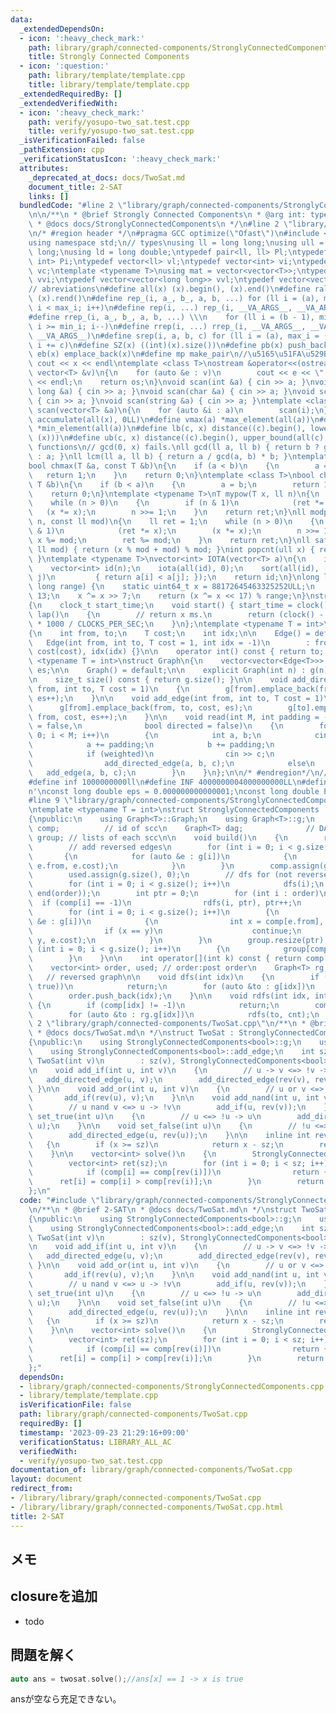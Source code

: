 ```yaml
---
data:
  _extendedDependsOn:
  - icon: ':heavy_check_mark:'
    path: library/graph/connected-components/StronglyConnectedComponents.cpp
    title: Strongly Connected Components
  - icon: ':question:'
    path: library/template/template.cpp
    title: library/template/template.cpp
  _extendedRequiredBy: []
  _extendedVerifiedWith:
  - icon: ':heavy_check_mark:'
    path: verify/yosupo-two_sat.test.cpp
    title: verify/yosupo-two_sat.test.cpp
  _isVerificationFailed: false
  _pathExtension: cpp
  _verificationStatusIcon: ':heavy_check_mark:'
  attributes:
    _deprecated_at_docs: docs/TwoSat.md
    document_title: 2-SAT
    links: []
  bundledCode: "#line 2 \"library/graph/connected-components/StronglyConnectedComponents.cpp\"\
    \n\n/**\n * @brief Strongly Connected Components\n * @arg int: type of weight\n\
    \ * @docs docs/StronglyConnectedComponents\n */\n#line 2 \"library/template/template.cpp\"\
    \n/* #region header */\n#pragma GCC optimize(\"Ofast\")\n#include <bits/stdc++.h>\n\
    using namespace std;\n// types\nusing ll = long long;\nusing ull = unsigned long\
    \ long;\nusing ld = long double;\ntypedef pair<ll, ll> Pl;\ntypedef pair<int,\
    \ int> Pi;\ntypedef vector<ll> vl;\ntypedef vector<int> vi;\ntypedef vector<char>\
    \ vc;\ntemplate <typename T>\nusing mat = vector<vector<T>>;\ntypedef vector<vector<int>>\
    \ vvi;\ntypedef vector<vector<long long>> vvl;\ntypedef vector<vector<char>> vvc;\n\
    // abreviations\n#define all(x) (x).begin(), (x).end()\n#define rall(x) (x).rbegin(),\
    \ (x).rend()\n#define rep_(i, a_, b_, a, b, ...) for (ll i = (a), max_i = (b);\
    \ i < max_i; i++)\n#define rep(i, ...) rep_(i, __VA_ARGS__, __VA_ARGS__, 0, __VA_ARGS__)\n\
    #define rrep_(i, a_, b_, a, b, ...) \\\n    for (ll i = (b - 1), min_i = (a);\
    \ i >= min_i; i--)\n#define rrep(i, ...) rrep_(i, __VA_ARGS__, __VA_ARGS__, 0,\
    \ __VA_ARGS__)\n#define srep(i, a, b, c) for (ll i = (a), max_i = (b); i < max_i;\
    \ i += c)\n#define SZ(x) ((int)(x).size())\n#define pb(x) push_back(x)\n#define\
    \ eb(x) emplace_back(x)\n#define mp make_pair\n//\u5165\u51FA\u529B\n#define print(x)\
    \ cout << x << endl\ntemplate <class T>\nostream &operator<<(ostream &os, const\
    \ vector<T> &v)\n{\n    for (auto &e : v)\n        cout << e << \" \";\n    cout\
    \ << endl;\n    return os;\n}\nvoid scan(int &a) { cin >> a; }\nvoid scan(long\
    \ long &a) { cin >> a; }\nvoid scan(char &a) { cin >> a; }\nvoid scan(double &a)\
    \ { cin >> a; }\nvoid scan(string &a) { cin >> a; }\ntemplate <class T>\nvoid\
    \ scan(vector<T> &a)\n{\n    for (auto &i : a)\n        scan(i);\n}\n#define vsum(x)\
    \ accumulate(all(x), 0LL)\n#define vmax(a) *max_element(all(a))\n#define vmin(a)\
    \ *min_element(all(a))\n#define lb(c, x) distance((c).begin(), lower_bound(all(c),\
    \ (x)))\n#define ub(c, x) distance((c).begin(), upper_bound(all(c), (x)))\n//\
    \ functions\n// gcd(0, x) fails.\nll gcd(ll a, ll b) { return b ? gcd(b, a % b)\
    \ : a; }\nll lcm(ll a, ll b) { return a / gcd(a, b) * b; }\ntemplate <class T>\n\
    bool chmax(T &a, const T &b)\n{\n    if (a < b)\n    {\n        a = b;\n     \
    \   return 1;\n    }\n    return 0;\n}\ntemplate <class T>\nbool chmin(T &a, const\
    \ T &b)\n{\n    if (b < a)\n    {\n        a = b;\n        return 1;\n    }\n\
    \    return 0;\n}\ntemplate <typename T>\nT mypow(T x, ll n)\n{\n    T ret = 1;\n\
    \    while (n > 0)\n    {\n        if (n & 1)\n            (ret *= x);\n     \
    \   (x *= x);\n        n >>= 1;\n    }\n    return ret;\n}\nll modpow(ll x, ll\
    \ n, const ll mod)\n{\n    ll ret = 1;\n    while (n > 0)\n    {\n        if (n\
    \ & 1)\n            (ret *= x);\n        (x *= x);\n        n >>= 1;\n       \
    \ x %= mod;\n        ret %= mod;\n    }\n    return ret;\n}\nll safemod(ll x,\
    \ ll mod) { return (x % mod + mod) % mod; }\nint popcnt(ull x) { return __builtin_popcountll(x);\
    \ }\ntemplate <typename T>\nvector<int> IOTA(vector<T> a)\n{\n    int n = a.size();\n\
    \    vector<int> id(n);\n    iota(all(id), 0);\n    sort(all(id), [&](int i, int\
    \ j)\n         { return a[i] < a[j]; });\n    return id;\n}\nlong long xor64(long\
    \ long range) {\n    static uint64_t x = 88172645463325252ULL;\n    x ^= x <<\
    \ 13;\n    x ^= x >> 7;\n    return (x ^= x << 17) % range;\n}\nstruct Timer\n\
    {\n    clock_t start_time;\n    void start() { start_time = clock(); }\n    int\
    \ lap()\n    {\n        // return x ms.\n        return (clock() - start_time)\
    \ * 1000 / CLOCKS_PER_SEC;\n    }\n};\ntemplate <typename T = int>\nstruct Edge\n\
    {\n    int from, to;\n    T cost;\n    int idx;\n\n    Edge() = default;\n\n \
    \   Edge(int from, int to, T cost = 1, int idx = -1)\n        : from(from), to(to),\
    \ cost(cost), idx(idx) {}\n\n    operator int() const { return to; }\n};\n\ntemplate\
    \ <typename T = int>\nstruct Graph\n{\n    vector<vector<Edge<T>>> g;\n    int\
    \ es;\n\n    Graph() = default;\n\n    explicit Graph(int n) : g(n), es(0) {}\n\
    \n    size_t size() const { return g.size(); }\n\n    void add_directed_edge(int\
    \ from, int to, T cost = 1)\n    {\n        g[from].emplace_back(from, to, cost,\
    \ es++);\n    }\n\n    void add_edge(int from, int to, T cost = 1)\n    {\n  \
    \      g[from].emplace_back(from, to, cost, es);\n        g[to].emplace_back(to,\
    \ from, cost, es++);\n    }\n\n    void read(int M, int padding = -1, bool weighted\
    \ = false,\n              bool directed = false)\n    {\n        for (int i =\
    \ 0; i < M; i++)\n        {\n            int a, b;\n            cin >> a >> b;\n\
    \            a += padding;\n            b += padding;\n            T c = T(1);\n\
    \            if (weighted)\n                cin >> c;\n            if (directed)\n\
    \                add_directed_edge(a, b, c);\n            else\n             \
    \   add_edge(a, b, c);\n        }\n    }\n};\n\n/* #endregion*/\n// constant\n\
    #define inf 1000000000ll\n#define INF 4000000004000000000LL\n#define endl '\\\
    n'\nconst long double eps = 0.000000000000001;\nconst long double PI = 3.141592653589793;\n\
    #line 9 \"library/graph/connected-components/StronglyConnectedComponents.cpp\"\
    \ntemplate <typename T = int>\nstruct StronglyConnectedComponents : Graph<T>\n\
    {\npublic:\n    using Graph<T>::Graph;\n    using Graph<T>::g;\n    vector<int>\
    \ comp;          // id of scc\n    Graph<T> dag;              // DAG\n    vector<vector<int>>\
    \ group; // lists of each scc\n\n    void build()\n    {\n        rg = Graph<T>(g.size());\n\
    \        // add reversed edges\n        for (int i = 0; i < g.size(); i++)\n \
    \       {\n            for (auto &e : g[i])\n            {\n                rg.add_directed_edge(e.to,\
    \ e.from, e.cost);\n            }\n        }\n        comp.assign(g.size(), -1);\n\
    \        used.assign(g.size(), 0);\n        // dfs for (not reversed) graph\n\
    \        for (int i = 0; i < g.size(); i++)\n            dfs(i);\n        reverse(begin(order),\
    \ end(order));\n        int ptr = 0;\n        for (int i : order)\n          \
    \  if (comp[i] == -1)\n                rdfs(i, ptr), ptr++;\n        dag = Graph<T>(ptr);\n\
    \        for (int i = 0; i < g.size(); i++)\n        {\n            for (auto\
    \ &e : g[i])\n            {\n                int x = comp[e.from], y = comp[e.to];\n\
    \                if (x == y)\n                    continue;\n                dag.add_directed_edge(x,\
    \ y, e.cost);\n            }\n        }\n        group.resize(ptr);\n        for\
    \ (int i = 0; i < g.size(); i++)\n        {\n            group[comp[i]].emplace_back(i);\n\
    \        }\n    }\n\n    int operator[](int k) const { return comp[k]; }\n\nprivate:\n\
    \    vector<int> order, used; // order:post order\n    Graph<T> rg;          \
    \   // reversed graph\n\n    void dfs(int idx)\n    {\n        if (exchange(used[idx],\
    \ true))\n            return;\n        for (auto &to : g[idx])\n            dfs(to);\n\
    \        order.push_back(idx);\n    }\n\n    void rdfs(int idx, int cnt)\n   \
    \ {\n        if (comp[idx] != -1)\n            return;\n        comp[idx] = cnt;\n\
    \        for (auto &to : rg.g[idx])\n            rdfs(to, cnt);\n    }\n};\n#line\
    \ 2 \"library/graph/connected-components/TwoSat.cpp\"\n/**\n * @brief 2-SAT\n\
    \ * @docs docs/TwoSat.md\n */\nstruct TwoSat : StronglyConnectedComponents<bool>\n\
    {\npublic:\n    using StronglyConnectedComponents<bool>::g;\n    using StronglyConnectedComponents<bool>::comp;\n\
    \    using StronglyConnectedComponents<bool>::add_edge;\n    int sz;\n\n    explicit\
    \ TwoSat(int v)\n        : sz(v), StronglyConnectedComponents<bool>(v + v) {}\n\
    \n    void add_if(int u, int v)\n    {\n        // u -> v <=> !v -> !u\n     \
    \   add_directed_edge(u, v);\n        add_directed_edge(rev(v), rev(u));\n   \
    \ }\n\n    void add_or(int u, int v)\n    {\n        // u or v <=> !u -> v\n \
    \       add_if(rev(u), v);\n    }\n\n    void add_nand(int u, int v)\n    {\n\
    \        // u nand v <=> u -> !v\n        add_if(u, rev(v));\n    }\n\n    void\
    \ set_true(int u)\n    {\n        // u <=> !u -> u\n        add_directed_edge(rev(u),\
    \ u);\n    }\n\n    void set_false(int u)\n    {\n        // !u <=> u -> !u\n\
    \        add_directed_edge(u, rev(u));\n    }\n\n    inline int rev(int x)\n \
    \   {\n        if (x >= sz)\n            return x - sz;\n        return x + sz;\n\
    \    }\n\n    vector<int> solve()\n    {\n        StronglyConnectedComponents<bool>::build();\n\
    \        vector<int> ret(sz);\n        for (int i = 0; i < sz; i++)\n        {\n\
    \            if (comp[i] == comp[rev(i)])\n                return {};\n      \
    \      ret[i] = comp[i] > comp[rev(i)];\n        }\n        return ret;\n    }\n\
    };\n"
  code: "#include \"library/graph/connected-components/StronglyConnectedComponents.cpp\"\
    \n/**\n * @brief 2-SAT\n * @docs docs/TwoSat.md\n */\nstruct TwoSat : StronglyConnectedComponents<bool>\n\
    {\npublic:\n    using StronglyConnectedComponents<bool>::g;\n    using StronglyConnectedComponents<bool>::comp;\n\
    \    using StronglyConnectedComponents<bool>::add_edge;\n    int sz;\n\n    explicit\
    \ TwoSat(int v)\n        : sz(v), StronglyConnectedComponents<bool>(v + v) {}\n\
    \n    void add_if(int u, int v)\n    {\n        // u -> v <=> !v -> !u\n     \
    \   add_directed_edge(u, v);\n        add_directed_edge(rev(v), rev(u));\n   \
    \ }\n\n    void add_or(int u, int v)\n    {\n        // u or v <=> !u -> v\n \
    \       add_if(rev(u), v);\n    }\n\n    void add_nand(int u, int v)\n    {\n\
    \        // u nand v <=> u -> !v\n        add_if(u, rev(v));\n    }\n\n    void\
    \ set_true(int u)\n    {\n        // u <=> !u -> u\n        add_directed_edge(rev(u),\
    \ u);\n    }\n\n    void set_false(int u)\n    {\n        // !u <=> u -> !u\n\
    \        add_directed_edge(u, rev(u));\n    }\n\n    inline int rev(int x)\n \
    \   {\n        if (x >= sz)\n            return x - sz;\n        return x + sz;\n\
    \    }\n\n    vector<int> solve()\n    {\n        StronglyConnectedComponents<bool>::build();\n\
    \        vector<int> ret(sz);\n        for (int i = 0; i < sz; i++)\n        {\n\
    \            if (comp[i] == comp[rev(i)])\n                return {};\n      \
    \      ret[i] = comp[i] > comp[rev(i)];\n        }\n        return ret;\n    }\n\
    };"
  dependsOn:
  - library/graph/connected-components/StronglyConnectedComponents.cpp
  - library/template/template.cpp
  isVerificationFile: false
  path: library/graph/connected-components/TwoSat.cpp
  requiredBy: []
  timestamp: '2023-09-23 21:29:16+09:00'
  verificationStatus: LIBRARY_ALL_AC
  verifiedWith:
  - verify/yosupo-two_sat.test.cpp
documentation_of: library/graph/connected-components/TwoSat.cpp
layout: document
redirect_from:
- /library/library/graph/connected-components/TwoSat.cpp
- /library/library/graph/connected-components/TwoSat.cpp.html
title: 2-SAT
---
```

## メモ

## closureを追加
- todo

## 問題を解く
```c++
auto ans = twosat.solve();//ans[x] == 1 -> x is true
```
ansが空なら充足できない。